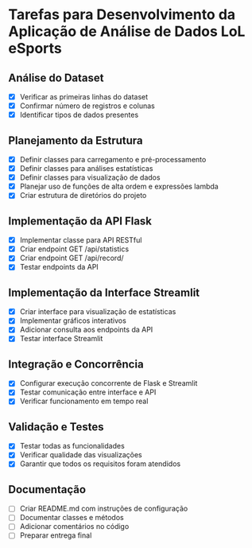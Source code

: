 # Tarefas para Desenvolvimento da Aplicação de Análise de Dados LoL eSports

## Análise do Dataset
- [x] Verificar as primeiras linhas do dataset
- [x] Confirmar número de registros e colunas
- [x] Identificar tipos de dados presentes

## Planejamento da Estrutura
- [x] Definir classes para carregamento e pré-processamento
- [x] Definir classes para análises estatísticas
- [x] Definir classes para visualização de dados
- [x] Planejar uso de funções de alta ordem e expressões lambda
- [x] Criar estrutura de diretórios do projeto

## Implementação da API Flask
- [x] Implementar classe para API RESTful
- [x] Criar endpoint GET /api/statistics
- [x] Criar endpoint GET /api/record/<id>
- [x] Testar endpoints da API

## Implementação da Interface Streamlit
- [x] Criar interface para visualização de estatísticas
- [x] Implementar gráficos interativos
- [x] Adicionar consulta aos endpoints da API
- [x] Testar interface Streamlit

## Integração e Concorrência
- [x] Configurar execução concorrente de Flask e Streamlit
- [x] Testar comunicação entre interface e API
- [x] Verificar funcionamento em tempo real

## Validação e Testes
- [x] Testar todas as funcionalidades
- [x] Verificar qualidade das visualizações
- [x] Garantir que todos os requisitos foram atendidos

## Documentação
- [ ] Criar README.md com instruções de configuração
- [ ] Documentar classes e métodos
- [ ] Adicionar comentários no código
- [ ] Preparar entrega final
